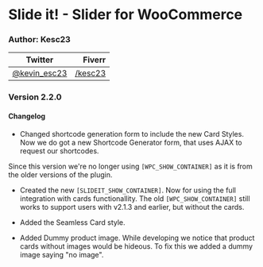 # Slide it! - Slider for WooCommerce

### Author: Kesc23
| Twitter | Fiverr |
|-|-:|
| [@kevin_esc23](https://twitter.com/kevin_esc23) | [/kesc23](https://fiverr.com/kesc23)|

### Version 2.2.0
#### Changelog

- Changed shortcode generation form to include the new Card Styles.
Now we do got a new Shortcode Generator form, that uses AJAX to request our shortcodes.

Since this version we're no longer using ```[WPC_SHOW_CONTAINER]``` as it is from the older versions of the plugin.

- Created the new ```[SLIDEIT_SHOW_CONTAINER]```.
Now for using the full integration with cards functionallity.
The old ```[WPC_SHOW_CONTAINER]``` still works to support users with v2.1.3 and earlier, but without the cards.

- Added the Seamless Card style.

- Added Dummy product image.
While developing we notice that product cards without images would be hideous.
To fix this we added a dummy image saying "no image".